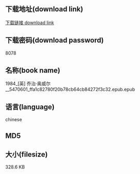 ## 下载地址(download link)
[下载链接 download link](https://voluble-croquembouche-d321dc.netlify.app/?s=1984_%5B%E8%8B%B1%5D+%E4%B9%94%E6%B2%BB%C2%B7%E5%A5%A5%E5%A8%81%E5%B0%94__5470601_ffa1c82780f20b78cb64cb84272f3c32.epub)

## 下载密码(download password)
8078

## 名称(book name)
1984_[英] 乔治·奥威尔__5470601_ffa1c82780f20b78cb64cb84272f3c32.epub.epub

## 语言(language)
chinese

## MD5


## 大小(filesize)
328.6 KB
